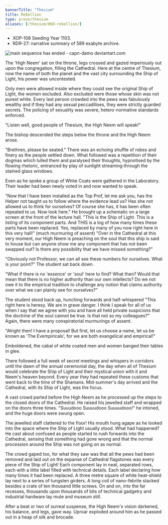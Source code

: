 ```yaml
---
bannerTitle: "Thesium" 
title: Rebellion 
type: prose/thesium
aliases: [/thesium/060-rebellion/]
---
```


<div class="data">

- XOP-108 Seeding Year 1103.  
- RDR-27: narrative summary of 589 exabyte archive.  

</div>

![main sequence has ended - capn-damo deviantart.com](/images/thesium/main-sequence-has-ended.jpg)

The 'High Neem' sat on the throne, legs crossed and gazed imperiously out upon
the congregation, filling the Cathedral. Here at the centre of Thesium, now the
name of both the planet and the vast city surrounding the Ship of Light, his
power was uncontested. 

Only men were allowed inside where they could see the original Ship of Light,
the women excluded. Also excluded were those whose skin was not purest white.
Every last person crowded into the pews was fabulously wealthy and if they had any
sexual peccadilloes, they were strictly guarded secrets. The policing of 
sexuality was severe, hetero-normative standards enforced. 

"Listen well, good people of Thesium, the High Neem will speak!"

The bishop descended the steps below the throne and the High Neem
arose.

"Brethren, please be seated." There was an echoing shuffle of robes and finery
as the people settled down. What followed was a repetition of their dogmas which
lulled them and paralysed their thoughts, hypnotised by the flowing rhetoric,
entranced by play of sunlight streaming through the stained glass windows.

Even as he spoke a group of White Coats were gathered in the Laboratory. Their
leader had been newly voted in and now wanted to speak.

"Now that I have been installed as the Top Prof, let me ask you, has the Helper
not taught us to follow where the evidence lead us? Has she not allowed us to
think for ourselves? Of course she has, it has been often repeated to us. Now
look here." He brought up a schematic on a large screen at the front of the
lecture hall. "This is the Ship of Light. This is a listing of its component
parts. And THIS is a log of how many times these parts have been replaced. Yes,
replaced by many of you now right here in this very hall!" (much murmuring of
assent) "Over in the Cathedral at this very moment, our High Neem is preaching
on the soul that this ship is said to house but can anyone show me any component
that has not been swapped out? Is there any possibility that we have missed
something?"

"Obviously not Professor, we can all see these numbers for ourselves. What is
your point?" The student sat back down.

"What if there is no 'essence' or 'soul' here to find? What then? Would that
mean that there is no higher authority than our own intellects? Do we not owe it
to the empirical tradition to challenge any notion that claims authority over
what we can plainly see for ourselves?"

The student stood back up, hunching forwards and half-whispered "This right here
is heresy. We are in grave danger. I think I speak for all of us when I say that
we agree with you and have all held private suspicions that the doctrine of the
soul cannot be true. Is that not so my colleagues?" Again, there were many
conspiratorial murmurings of assent.

"Alright then! I have a proposal! But first, let us choose a name, let us be
known as 'The Evempiricals', for we are both evangelical and empirical!"

Emboldened, the cabal of white coated men and women banged their tables in glee.

There followed a full week of secret meetings and whispers in corridors until
the dawn of the annual ceremonial day, the day when all of Thesium would
celebrate the Ship of Light and their mystical union with it and Neem's heaven
beyond. Every year they had repeated these customs that went back to the time of
the Shamans. Mid-summer's day arrived and the Cathedral, with its Ship of Light,
was the focus.

A vast crowd parted before the High Neem as he processed up the steps to the
closed doors of the Cathedral. He raised his jewelled staff and wrapped on the
doors three times. "Suuudooo Suuuudooo Suuuudooo!" he intoned, and the huge
doors were swung open.

The jewelled staff clattered to the floor! His mouth hung agape as he looked
into the space where the Ship of Light usually stood. What had happened? He cast
about confused as people started to rush forwards into the Cathedral, sensing
that something had gone wrong and that the normal procession around the Ship was
not going on as normal.

The crowd gaped too, for what they saw was that all the pews had been removed
and laid out on the expanse of Cathedral flagstones was every piece of the Ship
of Light! Each component lay in neat, separated rows, each with a little label
filled with technical details. Each label declaring how many times it had been
replaced. A three metre square of white heat-shield lay next to a series of
tungsten girders. A long coil of nano-febrite stacked besides a crate of ten
thousand little screws. On and on, into the far recesses, thousands upon
thousands of bits of technical gadgetry and industrial hardware lay mute and
museum still.

After a beat or two of surreal suspense, the High Neem's vision darkened, his
balance, and legs, gave way. Uproar exploded around him as he passed out in a
heap of silk and brocade.
